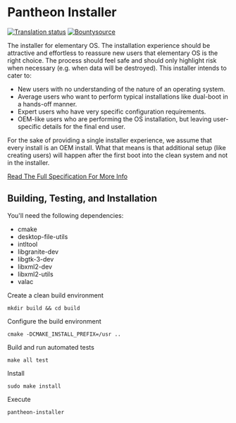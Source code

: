 # Pantheon Installer
[![Translation status](https://l10n.elementary.io/widgets/installer/-/svg-badge.svg)](https://l10n.elementary.io/engage/installer/?utm_source=widget)
[![Bountysource](https://www.bountysource.com/badge/tracker?tracker_id=46189108)](https://www.bountysource.com/trackers/46189108-elementary-pantheon-installer)

The installer for elementary OS. The installation experience should be attractive and effortless to reassure new users that elementary OS is the right choice. The process should feel safe and should only highlight risk when necessary (e.g. when data will be destroyed). This installer intends to cater to:
- New users with no understanding of the nature of an operating system.
- Average users who want to perform typical installations like dual-boot in a hands-off manner.
- Expert users who have very specific configuration requirements.
- OEM-like users who are performing the OS installation, but leaving user-specific details for the final end user.

For the sake of providing a single installer experience, we assume that every install is an OEM install. What that means is that additional setup (like creating users) will happen after the first boot into the clean system and not in the installer.

[Read The Full Specification For More Info](https://docs.google.com/document/d/1Sw07eNjORV1rBEGhlWJmD39BgNBVNbJEJhLzrc_6T0w/edit)

## Building, Testing, and Installation

You'll need the following dependencies:

 - cmake
 - desktop-file-utils
 - intltool
 - libgranite-dev
 - libgtk-3-dev
 - libxml2-dev
 - libxml2-utils
 - valac

Create a clean build environment

    mkdir build && cd build
    
Configure the build environment

    cmake -DCMAKE_INSTALL_PREFIX=/usr ..

Build and run automated tests

    make all test
    
Install

    sudo make install

Execute

    pantheon-installer
